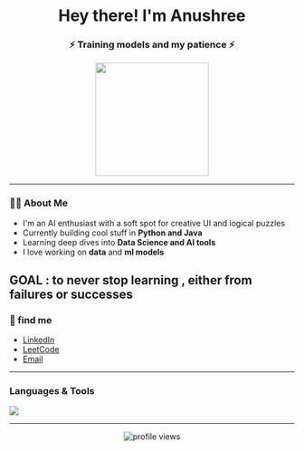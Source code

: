 <h1 align="center">Hey there!  I'm Anushree </h1>
<h3 align="center">⚡ Training models and my patience ⚡</h3>

<p align="center">
  <img src="https://media.giphy.com/media/du3J3cXyzhj75IOgvA/giphy.gif" width="200px">
</p>

---

### 👩‍💻 About Me

-  I'm an AI enthusiast with a soft spot for creative UI and logical puzzles  
-  Currently building cool stuff in **Python and Java**  
-  Learning deep dives into **Data Science and AI tools**  
-  I love working on **data** and **ml models**
  
GOAL : to never stop learning , either from failures or successes 
---

### 🔗 find me 

-  [LinkedIn](https://www.linkedin.com/in/anushree14/)
-  [LeetCode](https://leetcode.com/u/Anushree_14/)
-  [Email](workanushree14@gmail.com)
  

---

### Languages & Tools

<p align="left">
  <img src="https://skillicons.dev/icons?i=python,java,js,html,css,mysql,mongodb,git,figma,vscode,apex,gcp,cloudrun,cloudfunctions" />
</p>


---

<p align="center">
  <img src="https://komarev.com/ghpvc/?username=ANUSHREE1403&label=Profile%20views&color=0e75b6&style=flat" alt="profile views" />
</p>
